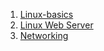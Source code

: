1. [Linux-basics](https://github.com/danilkuznetsov/kottans_web_test/blob/master/task_1/solution_linux_command_line_basics.png)
2. [Linux Web Server](https://github.com/danilkuznetsov/kottans_web_test/blob/master/task_1/solution_configuring_linux_web_servers.png)
3. [Networking](https://github.com/danilkuznetsov/kottans_web_test/blob/master/task_1/solution_networking_for_web_developers.png)
